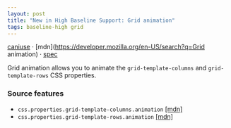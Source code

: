 ```yaml
---
layout: post
title: "New in High Baseline Support: Grid animation"
tags: baseline-high grid
---
```


[caniuse](https://caniuse.com/?search=grid-animation) · [mdn](https://developer.mozilla.org/en-US/search?q=Grid animation) · [spec](https://drafts.csswg.org/css-grid-2/#track-sizing)

Grid animation allows you to animate the `grid-template-columns` and `grid-template-rows` CSS properties.

### Source features

- ``css.properties.grid-template-columns.animation`` [[mdn]](https://developer.mozilla.org/en-US/search?q=css.properties.grid-template-columns.animation)
- ``css.properties.grid-template-rows.animation`` [[mdn]](https://developer.mozilla.org/en-US/search?q=css.properties.grid-template-rows.animation)
